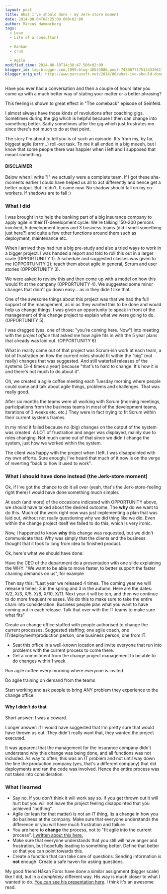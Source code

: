 ```yaml
---
layout: post
title: What I've should done - my Jerk-store moment
date: 2014-08-04T08:25:00.000+02:00
author: Marcus Hammarberg
tags:
  - Lean
  - Life of a consultant

  - Kanban
  - crum

  - Agile
modified_time: 2014-08-10T14:38:47.506+02:00
blogger_id: tag:blogger.com,1999:blog-36533086.post-7430677175134339617
blogger_orig_url: http://www.marcusoft.net/2014/08/what-ive-should-done-my-jerk-store.html
---
```



<div dir="ltr" style="text-align: left;" trbidi="on">

Have you ever had a conversation and then a couple of hours later you
come up with a much better way of stating your matter or a better
phrasing?

This feeling is shown to great effect in "The comeback" episode of
Seinfeld.

<div class="separator" style="clear: both; text-align: center;">

</div>


I almost always have those kinds of revolutions after coaching gigs.
Sometimes during the gig which is helpful because I then can change into
something better. Sadly sometimes after the gig which just frustrates me
since there's not much to do at that point.

The story I'm about to tell you is of such an episode. It's from my, by
far, biggest agile (brrrr...) roll-out task. To me it all ended in a big
meeeh, but I know that some people there was happier when i left and I
supposed that meant something.

#### DISCLAIMER

Below when I write "I" we actually were a complete team. If I got these
aha-moments earlier I could have helped us all to act differently and
hence get a better output. But I didn't. It came now. No shadow should
fall on my co-workers. If shadows are to fall :)


### What I did

I was brought in to help the banking part of a big insurance company to
apply agile in their IT-development cycle. We're talking 150-200 persons
involved, 5 development teams and 3 business teams (did I smell
something just here?) and quite a few other functions around them such
as deployment, maintenance etc.

When I arrived they had run a big pre-study and also a tried ways to
work in a bigger project. I was handed a report and told to roll this
out in a larger scale (OPPORTUNITY 1). A schedule and suggested classes
was given to me (OPPORTUNITY 2); teach them about agile in general,
Scrum and user stories (OPPORTUNITY 3).

We were asked to review this and then come up with a model on how this
would fit at the company (OPPORTUNITY 4). We suggested some minor
changes that didn't go down easy... as in they didn't like that.

One of the awesome things about this project was that we had the full
support of the management, as in as they wanted this to be done and
would help us change things. I was given an opportunity to speak in
front of the management of this change project to explain what we were
going to do. (OPPORTUNITY 5).

I was dragged (yes, one of those: "you're coming here. Now") into
meeting with the *project office* that asked me how agile fits in with
the 5 year plans that already was laid out. (OPPORTUNITY 6)

What in reality came out of that project was Scrum-ish work at each
team, a lot of frustration on how the current roles should fit within
the "big" (not really) changes that was suggested. And still waterfall
releases of the systems (3-4 times a year) because "that's to hard to
change. It's how it is and there's not much to do about it".

Oh, we created a agile coffee meeting each Tuesday morning where people
could come and talk about agile things, problems and challenges. That
was really good.

After six months the teams were all working with Scrum (morning
meetings, participations from the business teams in most of the
development teams, iterations of 3 weeks etc. etc.) They were in fact
trying to fit Scrum within their current systems frames.

In my mind it failed because no (big) changes on the output of the
system was created. A LOT of frustration and anger was displayed, mainly
due to roles changing. Not much came out of that since we didn't change
the system, just how we worked within the system.

The client was happy with the project when I left. I was disappointed
with my own efforts. Sure enough; I've heard that much of it now is on
the verge of reverting "back to how it used to work".

### What I should have done instead (the Jerk-store moment)

Ok, if I've got the chance to do it all over (yeah, that's the
Jerk-store-feeling right there) I would have done something much
simpler.

At each (and more) of the occasions indicated with OPPORTUNITY above, we
should have talked about the desired outcome. The **why** do we want to
do this. Much of the work right now was just implementing a plan that
was laid out, without not really questioning why we did thing like we
did. Even within the change project itself we failed to do this, which
is very ironic.

Now, I happened to know **why** this change was requested, but we didn't
communicate that. Why was simply that the clients and the business
thought that it took to long from idea to finished product.

Ok, here's what we should have done:

Have the CEO of the department do a presentation with one slide
explaining the WHY. "We want to be able to move faster, to better
support the faster chaining demands on us", for example 

Then say this: "Last year we released 4 times. The coming year we will
release 6 times; 3 in the spring and 3 in the autumn. Here are the
dates: X/2, X/3, X/5, X/8, X/10, X/11. Next year it will be ten, and
then we continue to do more frequent releases. We do this to make sure
to take the entire chain into consideration. Business people plan what
you want to have coming out in each release. Talk that over with the IT
teams to make sure what fits"

Create an change office staffed with people authorised to change the
current processes. Suggested staffing; one agile coach, one
IT/deployment/production person, one business person, one from IT. 

-   Seat this office in a well-known location and invite everyone that
    run into problems with the current process to come there. 
-   Get a commitment from the change project management to be able to do
    changes within 1 week. 

Run agile coffee every morning where everyone is invited

Do agile training on demand from the teams

Start working and ask people to bring ANY problem they experience to the
change office

#### Why I didn't do that

Short answer: I was a coward.

Longer answer: If I would have suggested that I'm pretty sure that would
have thrown us out. They didn't really want that, they wanted the
project executed.

It was apparent that the management for the insurance company didn't
understand why this change was being done, and all functions was not
included. As way to often, this was an IT problem and not until way down
the line the production company (yes, that's a different company) that
did deployments and ran the code was involved. Hence the entire process
was not taken into consideration.

### What I learned

-   Say no. If you don't think it will work say so. If you get thrown
    out it will hurt but you will not leave the project feeling
    disappointed that you achieved "nothing".
-   Agile (or lean for that matter) is not an IT thing, its a change in
    how you do business at the company. Make sure that everyone
    understands the difference or you will have much frustration and
    failure
-   You are here to **change** the process, not to "fit agile into the
    current process".
    <a href="http://www.marcusoft.net/2013/10/YesITalkAboutChange.html"
    target="_blank">I written about this here.</a> 
-   Make sure that everyone understands that you still will have anger
    and frustration, but hopefully leading to something better. Define
    that better so that you can point towards this.
-   Create a function that can take care of questions. Sending
    information is **not** enough. Create a safe haven for asking
    questions. 

My good friend Håkan Forss have done a similar assignment (bigger scale)
like I did, but in a *completely* different way. His way is much closer
to what I wanted to do. <a
href="http://www.slideshare.net/erikschon/the-mental-leaps-at-ericsson-3g"
target="_blank">You can see his presentation here</a>. I think it's an
awesome read. 

</div>
